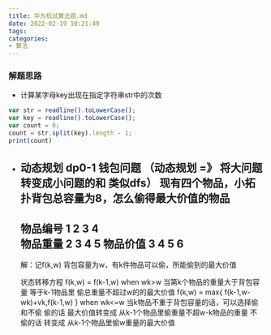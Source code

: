 ```yaml
---
title: 华为机试算法题.md
date: 2022-02-19 10:21:49
tags:
categories:
- 算法
---
```


### 解题思路
- 计算某字母key出现在指定字符串str中的次数
```js
var str = readline().toLowerCase();
var key = readline().toLowerCase();
var count = 0;
count = str.split(key).length - 1;
print(count)
```

- 动态规划  dp0-1 钱包问题  （动态规划 =》 将大问题转变成小问题的和 类似dfs）
  现有四个物品，小拓扑背包总容量为8，怎么偷得最大价值的物品
  -----------------------
  物品编号   1  2  3  4  
  物品重量   2  3  4  5
  物品价值   3  4  5  6
  -----------------------

  解：记f(k,w)  背包容量为w，有k件物品可以偷，所能偷到的最大价值

  状态转移方程
  f(k,w) = f(k-1,w)  when wk>w  当第k个物品的重量大于背包容量 等于k-1物品里 偷总重量不超过w的的最大价值
  f(k,w) = max{ f(k-1,w-wk)+vk,f(k-1,w) }  when wk<=w 当k物品不重于背包容量的话，可以选择偷和不偷  偷的话 最大价值转变成 从k-1个物品里偷重量不超w-k物品的重量  不偷的话 转变成 从k-1个物品里偷w重量的最大价值

